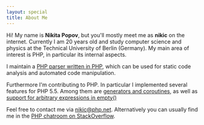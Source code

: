```yaml
---
layout: special
title: About Me
---
```

Hi! My name is **Nikita Popov**, but you'll mostly meet me as **nikic** on the internet. Currently I am 20 years old and
study computer science and physics at the Technical University of Berlin (Germany). My main area of interest is PHP, in
particular its internal aspects.

I maintain a [PHP parser written in PHP](https://github.com/nikic/PHP-Parser), which can be used for static code
analysis and automated code manipulation.

Furthermore I'm contributing to PHP. In particular I implemented several features for PHP 5.5. Among them
are [generators and coroutines](https://wiki.php.net/rfc/generators), as well as
[support for arbitrary expressions in empty()](https://wiki.php.net/rfc/empty_isset_exprs)

Feel free to contact me via [nikic@php.net](mailto:nikic@php.net). Alternatively you can usually find me in the
[PHP chatroom on StackOverflow](http://chat.stackoverflow.com/rooms/11/php).

